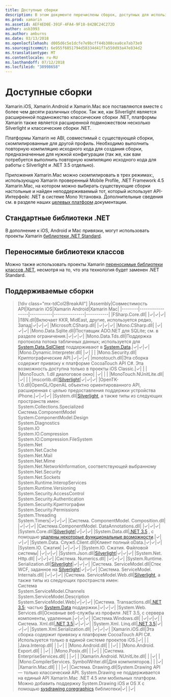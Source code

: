 ```yaml
---
title: Доступные сборки
description: В этом документе перечислены сборок, доступных для использования в Xamarin.iOS, Xamarin.Android и Xamarin.Mac. Также содержит ссылки на документацию по .NET Standard библиотек и переносимых библиотек классов.
ms.prod: xamarin
ms.assetid: AEF4ED0E-391F-4FA4-9F18-842BC24C272D
author: asb3993
ms.author: amburns
ms.date: 03/13/2018
ms.openlocfilehash: d005d6c5e1dcfe7e9bcff44b308cea0ce7ab73e9
ms.sourcegitcommit: 6e955f6851794d58334d41f7a550d93a47e834d2
ms.translationtype: MT
ms.contentlocale: ru-RU
ms.lasthandoff: 07/12/2018
ms.locfileid: "38998658"
---
```

# <a name="available-assemblies"></a>Доступные сборки

Xamarin.iOS, Xamarin.Android и Xamarin.Mac все поставляются вместе с более чем десяти различных сборок. Так же, как Silverlight является расширенной подмножество классические сборки .NET, платформы Xamarin также является расширенной подмножеством несколько Silverlight и классические сборки .NET.

Платформы Xamarin не ABI, совместимый с существующей сборки, скомпилированные для другой профиль. Необходимо выполнить повторную компиляцию исходного кода для создания сборки, предназначенные для нужной конфигурации (так же, как вам потребуется выполнить повторную компиляцию исходного кода для работы с Silverlight и .NET 3.5 отдельно).

Приложения Xamarin.Mac можно скомпилировать в трех режимах:, использующую Xamarin проверенный Mobile Profile, .NET Framework 4.5 Xamarin.Mac, на котором можно выбирать существующие сборки настольные и найден неподдерживаемый тот, который использует API-Интерфейс .NET в системе Mono Установка. Дополнительные сведения см. в разделе наших [целевых платформ](~/mac/platform/target-framework.md) документации.


## <a name="net-standard-libraries"></a>Стандартные библиотеки .NET

В дополнение к iOS, Android и Mac привязки, могут использовать проекты Xamarin [библиотеки .NET Standard](~/cross-platform/app-fundamentals/net-standard.md).

## <a name="portable-class-libraries"></a>Переносимые библиотеки классов
 
Можно также использовать проекты Xamarin [переносимые библиотеки классов .NET](~/cross-platform/app-fundamentals/pcl.md), несмотря на то, что эта технология будет заменен .NET Standard.

## <a name="supported-assemblies"></a>Поддерживаемые сборки

> [!div class="mx-tdCol2BreakAll"]
> |Assembly|Совместимость API|Xamarin iOS|Xamarin Android|Xamarin Mac|
> |--------|-----------------|-----------|---------------|-----------|
> |FSharp.Core.dll| |✓|✓|✓|
> |l18N.dll|Включает ККЯ, MidEast, другие, используется редко, Запад|✓|✓|✓|
> |Microsoft.CSharp.dll| |✓|✓|✓|
> |Mono.CSharp.dll| |✓|✓|✓|
> |Mono.Data.Sqlite.dll|Поставщик ADO.NET для SQLite; см. в разделе ограничения.|✓|✓|✓|
> |Mono.Data.Tds.dll|Поддержка протокола потока табличных данных; используется для [System.Data.SqlClient](xref:System.Data.SqlClient) поддерживают в [System.Data](xref:System.Data).|✓|✓|✓|
> |Mono.Dynamic. &#8203;Interpreter.dll| |✓| | |
> |Mono.Security.dll|Криптографические API.|✓|✓|✓|
> |monotouch.dll|Эта сборка содержит привязку к платформе CocoaTouch API C#. Эта возможность доступна только в проекты iOS Classic.|✓| | |
> |MonoTouch. &#8203;1.dll диалоговое окно| |✓| | |
> |MonoTouch.&#8203;NUnitLite.dll| |✓| | |
> |mscorlib.dll|[Silverlight](https://msdn.microsoft.com/library/cc838194(VS.95).aspx)|✓|✓|✓|
> |OpenTK-1.0.dll|OpenGL/OpenAL объектно ориентированного API, расширенная с целью предоставления поддержки устройства iPhone.|✓|✓|✓|
> |System.dll|[Silverlight](https://msdn.microsoft.com/library/cc838194(VS.95).aspx), а также типы из следующих пространств имен:<br />System.Collections.Specialized<br />Система. &#8203;ComponentModel<br />System.ComponentModel.Design<br />System.Diagnostics<br />System.IO<br />System.IO.Compression<br />System.IO.Compression.FileSystem<br />System.Net<br />System.Net.Cache<br />System.Net.Mail<br />System.Net.Mime<br />System.Net. &#8203;NetworkInformation, соответствующей выбранному<br />System.Net.Security<br />System.Net.Sockets<br />System.Runtime. &#8203;InteropServices<br />System.Runtime.Versioning<br />System.Security. &#8203;AccessControl<br />System.Security.Authentication<br />System.Security. &#8203;Криптографии<br />System.Security.Permissions<br />System.Threading<br />System.Timers|✓|✓|✓|
> |Система. &#8203;ComponentModel. &#8203;Composition.dll| |✓|✓|✓|
> |Система. &#8203;ComponentModel. &#8203;DataAnnotations.dll| |✓|✓|✓|
> |System.Core.dll|[Silverlight](https://msdn.microsoft.com/library/cc838194(VS.95).aspx)|✓|✓|✓|
> |System.Data.dll|[.NET 3.5](http://msdn.microsoft.com/library/ms229335.aspx) , с помощью [удалены некоторые функциональные возможности](~/ios/data-cloud/system.data.md).|✓|✓|✓|
> |System.Data. &#8203;Служб. &#8203;Client.dll|Клиент полный oData.|✓|✓|✓|
> |System.IO. &#8203;Сжатия| |✓|✓|✓|
> |System.IO. &#8203;Сжатия. &#8203;Файловой системы| |✓|✓|✓|
> |System.Json.dll|[Silverlight](http://msdn.microsoft.com/library/cc838194(VS.95).aspx)|✓|✓|✓|
> |System.Net. &#8203;Http.dll| |✓|✓|✓|
> |Система. &#8203;Numerics.dll| |✓|✓|✓|
> |System.Runtime. &#8203;Serialization.dll|[Silverlight](http://msdn.microsoft.com/library/cc838194(VS.95).aspx)|✓|✓|✓|
> |Система. &#8203;ServiceModel.dll|Стек WCF, заданное на [Silverlight](http://msdn.microsoft.com/library/cc838194(VS.95).aspx)|✓|✓|✓|
> |Система. &#8203;ServiceModel. &#8203;Internals.dll| |✓|✓|✓|
> |Система. &#8203;ServiceModel. &#8203;Web.dll|[Silverlight](http://msdn.microsoft.com/library/cc838194(VS.95).aspx), а также типы из следующих пространств имен: <br />Система<br />System.ServiceModel.Channels<br />System.ServiceModel.Description<br />System.ServiceModel.Web|✓|✓|✓|
> |Система. &#8203;Transactions.dll|[.NET 3.5](http://msdn.microsoft.com/library/ms229335.aspx); частью [System.Data](~/ios/data-cloud/system.data.md) поддержки.|✓|✓|✓|
> |System.Web. &#8203;Services.dll|Основные веб-службы из профиля .NET 3.5, с сервера компоненты, удаленные.|✓|✓|✓|
> |Система. &#8203;Windows.dll| |✓|✓|✓|
> |Система. &#8203;Xml.dll|[.NET 3.5](http://msdn.microsoft.com/library/ms229335.aspx)|✓|✓|✓|
> |System.Xml. &#8203;Linq.dll|[.NET 3.5](http://msdn.microsoft.com/library/ms229335.aspx)|✓|✓|✓|
> |System.Xml.Serialization.dll| |✓|✓|✓|
> |Xamarin.iOS.dll|Эта сборка содержит привязку к платформе CocoaTouch API C#. Используется только в единой системе проектов iOS.|✓| | |
> |Java.Interop.dll| | |✓| |
> |Mono.Android.dll| | |✓| |
> |Mono.Android. &#8203;Export.dll| | |✓| |
> |Mono.Posix.dll| | |✓| |
> |Система. &#8203;EnterpriseServices.dll| | |✓| |
> |Xamarin.Android. &#8203;NUnitLite.dll| | |✓| |
> |Mono.CompilerServices. &#8203;SymbolWriter.dll|Для компиляторов.| | |✓|
> |Xamarin.Mac.dll| | | |✓|
> |Система. &#8203;Drawing.dll|System.Drawing API — только классический API. System.Drawing не поддерживается на единый API Xamarin.Mac .NET 4.5 или мобильных платформ. Можно добавить поддержку System.Drawing iOS и OS X с помощью [sysdrawing coregraphics](https://github.com/mono/sysdrawing-coregraphics) библиотеки|✓| |✓|
